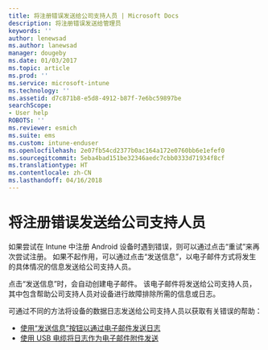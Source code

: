 ```yaml
---
title: 将注册错误发送给公司支持人员 | Microsoft Docs
description: 将注册错误发送给管理员
keywords: ''
author: lenewsad
ms.author: lanewsad
manager: dougeby
ms.date: 01/03/2017
ms.topic: article
ms.prod: ''
ms.service: microsoft-intune
ms.technology: ''
ms.assetid: d7c871b8-e5d8-4912-b87f-7e6bc59897be
searchScope:
- User help
ROBOTS: ''
ms.reviewer: esmich
ms.suite: ems
ms.custom: intune-enduser
ms.openlocfilehash: 2e07fb54cd2377b0ac164a172e0760bb6e1efef0
ms.sourcegitcommit: 5eba4bad151be32346aedc7cbb0333d71934f8cf
ms.translationtype: HT
ms.contentlocale: zh-CN
ms.lasthandoff: 04/16/2018
---
```

# <a name="send-enrollment-errors-to-your-company-support"></a>将注册错误发送给公司支持人员

如果尝试在 Intune 中注册 Android 设备时遇到错误，则可以通过点击“重试”来再次尝试注册。 如果不起作用，可以通过点击“发送信息”，以电子邮件方式将发生的具体情况的信息发送给公司支持人员。

点击“发送信息”时，会自动创建电子邮件。 该电子邮件将发送给公司支持人员，其中包含帮助公司支持人员对设备进行故障排除所需的信息或日志。

可通过不同的方法将设备的数据日志发送给公司支持人员以获取有关错误的帮助：

- [使用“发送信息”按钮以通过电子邮件发送日志](send-logs-to-your-it-admin-by-email-android.md)
- [使用 USB 电缆将日志作为电子邮件附件发送](send-logs-to-your-it-admin-using-cable-android.md)

